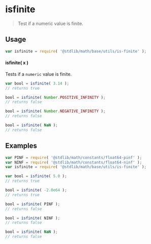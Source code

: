 # isfinite

> Test if a numeric value is finite.


<section class="usage">

## Usage

``` javascript
var isfinite = require( '@stdlib/math/base/utils/is-finite' );
```

#### isfinite( x )

Tests if a `numeric` value is finite.

``` javascript
var bool = isfinite( 3.14 );
// returns true

bool = isfinite( Number.POSITIVE_INFINITY );
// returns false

bool = isfinite( Number.NEGATIVE_INFINITY );
// returns false

bool = isfinite( NaN );
// returns false
```

</section>

<!-- /.usage -->


<section class="examples">

## Examples

``` javascript
var PINF = require( '@stdlib/math/constants/float64-pinf' );
var NINF = require( '@stdlib/math/constants/float64-ninf' );
var isfinite = require( '@stdlib/math/base/utils/is-finite' );

var bool = isfinite( 5.0 );
// returns true

bool = isfinite( -2.0e64 );
// returns true

bool = isfinite( PINF );
// returns false

bool = isfinite( NINF );
// returns false

bool = isfinite( NaN );
// returns false
```

</section>

<!-- /.examples -->


<section class="links">

</section>

<!-- /.links -->
